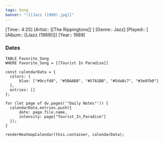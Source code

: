 ```yaml
---
tags: Song  
banner: "![[Jazz (1989).jpg]]"
---
```

[Time:: 4:25]
[Artist:: [[The Rippingtons]] ]
[Genre:: Jazz]
[Played:: ]
[Album:: [[Jazz (1989)]]]
[Year:: 1989]
### Dates
````dataview
TABLE Favorite_Song
WHERE Favorite_Song = [[Tourist In Paradise]]
````
  ```dataviewjs
const calendarData = { 
	colors: { 
		blue: ["#9ccfd8", "#5BAAB8", "#57A1BB", "#5da8c7", "#3e8fb0"] 
	}, 
	entries: [] 
}; 

for (let page of dv.pages('"Daily Notes"')) { 
	calendarData.entries.push({ 
		date: page.file.name, 
		intensity: page["Tourist_In_Paradise"]
	}); 
} 

renderHeatmapCalendar(this.container, calendarData);
```
